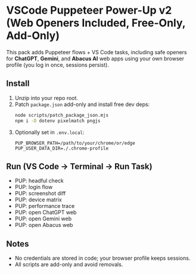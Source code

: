 # VSCode Puppeteer Power-Up v2 (Web Openers Included, Free-Only, Add-Only)

This pack adds Puppeteer flows + VS Code tasks, including safe openers for **ChatGPT**, **Gemini**, and **Abacus AI** web apps using your own browser profile (you log in once, sessions persist).

## Install
1. Unzip into your repo root.
2. Patch `package.json` add-only and install free dev deps:
   ```bash
   node scripts/patch_package_json.mjs
   npm i -D dotenv pixelmatch pngjs
   ```
3. Optionally set in `.env.local`:
   ```
   PUP_BROWSER_PATH=/path/to/your/chrome/or/edge
   PUP_USER_DATA_DIR=./.chrome-profile
   ```

## Run (VS Code -> Terminal -> Run Task)
- PUP: headful check
- PUP: login flow
- PUP: screenshot diff
- PUP: device matrix
- PUP: performance trace
- PUP: open ChatGPT web
- PUP: open Gemini web
- PUP: open Abacus web

## Notes
- No credentials are stored in code; your browser profile keeps sessions.
- All scripts are add-only and avoid removals.
